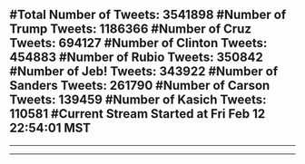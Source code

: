 #Total Number of Tweets: 3541898 
#Number of Trump Tweets: 1186366
#Number of Cruz Tweets: 694127
#Number of Clinton Tweets: 454883
#Number of Rubio Tweets: 350842
#Number of Jeb! Tweets: 343922
#Number of Sanders Tweets: 261790
#Number of Carson Tweets: 139459
#Number of Kasich Tweets: 110581
#Current Stream Started at Fri Feb 12 22:54:01 MST
---
---
---
